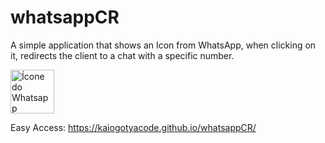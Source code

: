 # whatsappCR
A simple application that shows an Icon from WhatsApp, when clicking on it, redirects the client to a chat with a specific number.

<img height="70" width="70" src="https://portfolio-kaiogotya.s3.us-east-2.amazonaws.com/wa-icon.png" alt="Ícone do Whatsapp" class="whatsapp-img" />

Easy Access: https://kaiogotyacode.github.io/whatsappCR/
